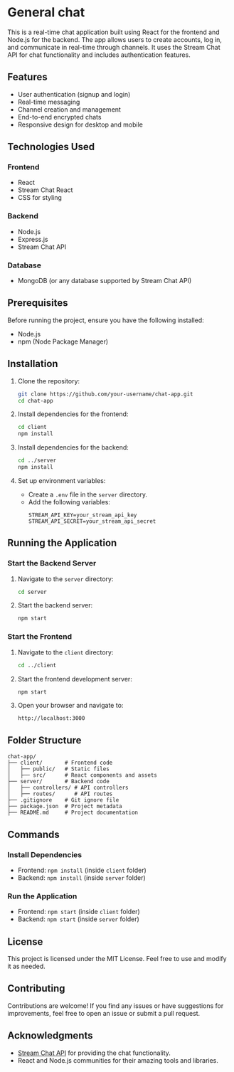 # General chat
This is a real-time chat application built using React for the frontend and Node.js for the backend. The app allows users to create accounts, log in, and communicate in real-time through channels. It uses the Stream Chat API for chat functionality and includes authentication features.

## Features

- User authentication (signup and login)
- Real-time messaging
- Channel creation and management
- End-to-end encrypted chats
- Responsive design for desktop and mobile

## Technologies Used

### Frontend
- React
- Stream Chat React
- CSS for styling

### Backend
- Node.js
- Express.js
- Stream Chat API

### Database
- MongoDB (or any database supported by Stream Chat API)

## Prerequisites

Before running the project, ensure you have the following installed:

- Node.js
- npm (Node Package Manager)

## Installation

1. Clone the repository:
   ```bash
   git clone https://github.com/your-username/chat-app.git
   cd chat-app
   ```

2. Install dependencies for the frontend:
   ```bash
   cd client
   npm install
   ```

3. Install dependencies for the backend:
   ```bash
   cd ../server
   npm install
   ```

4. Set up environment variables:
   - Create a `.env` file in the `server` directory.
   - Add the following variables:
     ```env
     STREAM_API_KEY=your_stream_api_key
     STREAM_API_SECRET=your_stream_api_secret
     ```

## Running the Application

### Start the Backend Server

1. Navigate to the `server` directory:
   ```bash
   cd server
   ```

2. Start the backend server:
   ```bash
   npm start
   ```

### Start the Frontend

1. Navigate to the `client` directory:
   ```bash
   cd ../client
   ```

2. Start the frontend development server:
   ```bash
   npm start
   ```

3. Open your browser and navigate to:
   ```
   http://localhost:3000
   ```

## Folder Structure

```
chat-app/
├── client/       # Frontend code
│   ├── public/   # Static files
│   ├── src/      # React components and assets
├── server/       # Backend code
│   ├── controllers/ # API controllers
│   ├── routes/      # API routes
├── .gitignore    # Git ignore file
├── package.json  # Project metadata
├── README.md     # Project documentation
```

## Commands

### Install Dependencies
- Frontend: `npm install` (inside `client` folder)
- Backend: `npm install` (inside `server` folder)

### Run the Application
- Frontend: `npm start` (inside `client` folder)
- Backend: `npm start` (inside `server` folder)

## License

This project is licensed under the MIT License. Feel free to use and modify it as needed.

## Contributing

Contributions are welcome! If you find any issues or have suggestions for improvements, feel free to open an issue or submit a pull request.

## Acknowledgments

- [Stream Chat API](https://getstream.io/chat/) for providing the chat functionality.
- React and Node.js communities for their amazing tools and libraries.
